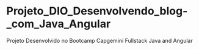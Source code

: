 # Projeto_DIO_Desenvolvendo_blog-_com_Java_Angular
Projeto Desenvolvido no Bootcamp Capgemini Fullstack Java and Angular
